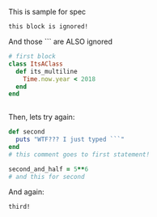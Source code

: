 This is sample for spec

```
this block is ignored!
```

And those ``` are ALSO ignored

```ruby
# first block
class ItsAClass
  def its_multiline
    Time.now.year < 2018
  end
end
  
```

Then, lets try again:

```ruby
def second
  puts "WTF??? I just typed ```"
end
# this comment goes to first statement!

second_and_half = 5**6
# and this for second
```

And again:

```ruby
third!
